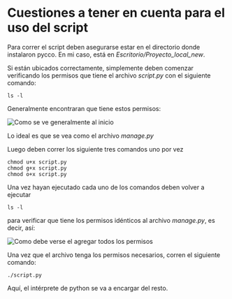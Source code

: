 # Cuestiones a tener en cuenta para el uso del script

Para correr el script deben asegurarse estar en el directorio donde instalaron pycco.
En mi caso, está en *Escritorio/Proyecto_local_new*.

Si están ubicados correctamente, simplemente deben comenzar verificando los permisos que tiene el archivo *script.py* con el siguiente comando:

```
ls -l
```

Generalmente encontraran que tiene estos permisos:

![Como se ve generalmente al inicio](https://prnt.sc/1sy0pex)

Lo ideal es que se vea como el archivo *manage.py*

Luego deben correr los siguiente tres comandos uno por vez

```
chmod u+x script.py
chmod g+x script.py
chmod o+x script.py
```
Una vez hayan ejecutado cada uno de los comandos deben volver a ejecutar 

```
ls -l
```

para verificar que tiene los permisos idénticos al archivo *manage.py*, es decir, así:

![Como debe verse el agregar todos los permisos](https://prnt.sc/1sy0bw0)

Una vez que el archivo tenga los permisos necesarios, corren el siguiente comando:

```
./script.py
```

Aquí, el intérprete de python se va a encargar del resto.
